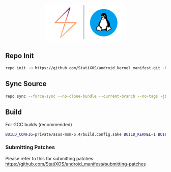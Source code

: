 [<center><img src="https://raw.githubusercontent.com/sourajitk/STX-Logo/main/stx-2021-kernel.png" height="50%" width="50%;" /></center>](https://github.com/StatiXOS)

## Repo Init ##
```bash
repo init -u https://github.com/StatiXOS/android_kernel_manifest.git -b android-msm-sake-5.4-android11-lts
```
## Sync Source ##
```bash
repo sync --force-sync --no-clone-bundle --current-branch --no-tags -j$(nproc --all)
```
## Build ##
For GCC builds (recommended)
```bash
BUILD_CONFIG=private/asus-msm-5.4/build.config.sake BUILD_KERNEL=1 BUILD_DT=1 build/build.sh
```
### Submitting Patches ###

Please refer to this for submitting patches: https://github.com/StatiXOS/android_manifest#submitting-patches

